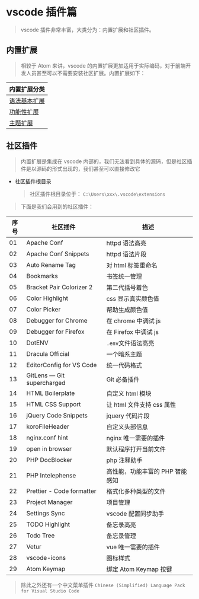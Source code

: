 # vscode 插件篇

> vscode 插件非常丰富，大类分为：内置扩展和社区插件。

## 内置扩展

> 相较于 Atom 来讲，vscode 的内置扩展更加适用于实际编码，对于前端开发人员甚至可以不需要安装社区扩展。内置扩展如下：

| 内置扩展分类                           |
| -------------------------------------- |
| [语法基本扩展](./core/语法基本扩展.md) |
| [功能性扩展](./core/功能性扩展.md)     |
| [主题扩展](./core/主题扩展.md)         |

## 社区插件

> 内置扩展是集成在 vscode 内部的，我们无法看到具体的源码，但是社区插件是以源码的形式出现的，我们甚至可以直接修改它

- 社区插件根目录

  > 社区插件根目录位于： `C:\Users\xxx\.vscode\extensions`

> 下面是我们会用到的社区插件：

| 序号 | 社区插件                   | 描述                            |
| ---- | -------------------------- | ------------------------------- |
| 01   | Apache Conf                | httpd 语法高亮                  |
| 02   | Apache Conf Snippets       | httpd 语法片段                  |
| 03   | Auto Rename Tag            | 对 html 标签重命名              |
| 04   | Bookmarks                  | 书签统一管理                    |
| 05   | Bracket Pair Colorizer 2   | 第二代括号着色                  |
| 06   | Color Highlight            | css 显示真实颜色值              |
| 07   | Color Picker               | 帮助生成颜色值                  |
| 08   | Debugger for Chrome        | 在 chrome 中调试 js             |
| 09   | Debugger for Firefox       | 在 Firefox 中调试 js            |
| 10   | DotENV                     | `.env`文件语法高亮              |
| 11   | Dracula Official           | 一个暗系主题                    |
| 12   | EditorConfig for VS Code   | 统一代码格式                    |
| 13   | GitLens — Git supercharged | Git 必备插件                    |
| 14   | HTML Boilerplate           | 自定义 html 模块                |
| 15   | HTML CSS Support           | 让 html 文件支持 css 属性       |
| 16   | jQuery Code Snippets       | jquery 代码片段                 |
| 17   | koroFileHeader             | 自定义头部信息                  |
| 18   | nginx.conf hint            | nginx 唯一需要的插件            |
| 19   | open in browser            | 默认程序打开当前文件            |
| 20   | PHP DocBlocker             | php 注释助手                    |
| 21   | PHP Intelephense           | 高性能，功能丰富的 PHP 智能感知 |
| 22   | Prettier - Code formatter  | 格式化多种类型的文件            |
| 23   | Project Manager            | 项目管理                        |
| 24   | Settings Sync              | vscode 配置同步助手             |
| 25   | TODO Highlight             | 备忘录高亮                      |
| 26   | Todo Tree                  | 备忘录管理                      |
| 27   | Vetur                      | vue 唯一需要的插件              |
| 28   | vscode-icons               | 图标样式                        |
| 29   | Atom Keymap                | 绑定 Atom Keymap 按键           |

> 除此之外还有一个中文菜单插件 `Chinese (Simplified) Language Pack for Visual Studio Code`

